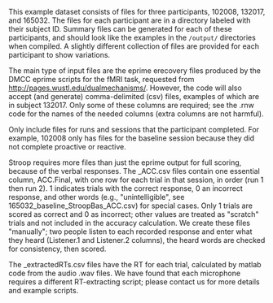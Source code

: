 This example dataset consists of files for three participants, 102008, 132017, and 165032. The files for each participant are in a directory labeled with their subject ID. Summary files can be generated for each of these participants, and should look like the examples in the `/output/` directories when compiled. A slightly different collection of files are provided for each participant to show variations.

The main type of input files are the eprime erecovery files produced by the DMCC eprime scripts for the fMRI task, requested from http://pages.wustl.edu/dualmechanisms/. However, the code will also accept (and generate) comma-delimited (csv) files, examples of which are in subject 132017. Only some of these columns are required; see the .rnw code for the names of the needed columns (extra columns are not harmful). 

Only include files for runs and sessions that the participant completed. For example, 102008 only has files for  the baseline session because they did not complete proactive or reactive.

Stroop requires more files than just the eprime output for full scoring, because of the verbal responses. The _ACC.csv files contain one essential column, ACC.Final, with one row for each trial in that session, in order (run 1 then run 2). 1 indicates trials with the correct response, 0 an incorrect response, and other words (e.g., "unintelligible", see 165032_baseline_StroopBas_ACC.csv) for special cases. Only 1 trials are scored as correct and 0 as incorrect; other values are treated as "scratch" trials and not included in the accuracy calculation. We create these files "manually"; two people listen to each recorded response and enter what they heard (Listener.1 and Listener.2 columns), the heard words are checked for consistency, then scored.

The _extractedRTs.csv files have the RT for each trial, calculated by matlab code from the audio .wav files. We have found that each microphone requires a different RT-extracting script; please contact us for more details and example scripts.


